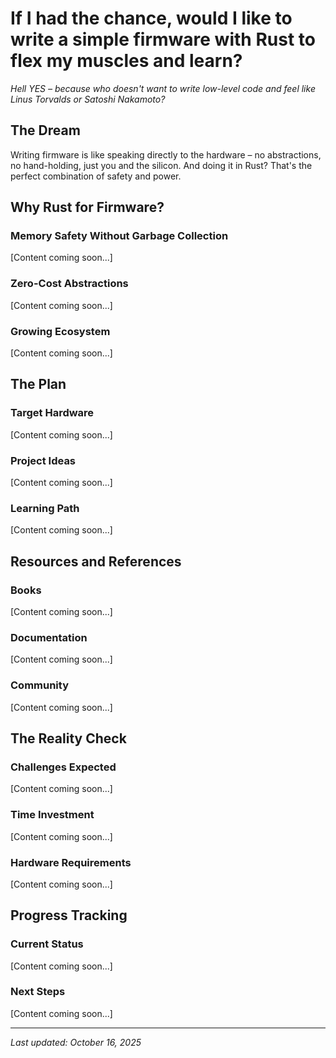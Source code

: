 # <span class="text-red-600">If I had the chance, would I like to write a simple firmware with Rust to flex my muscles and learn?</span>

_Hell YES – because who doesn't want to write low-level code and feel like Linus Torvalds or Satoshi Nakamoto?_

## The Dream

Writing firmware is like speaking directly to the hardware – no abstractions, no hand-holding, just you and the silicon. And doing it in Rust? That's the perfect combination of safety and power.

## Why Rust for Firmware?

### Memory Safety Without Garbage Collection
[Content coming soon...]

### Zero-Cost Abstractions
[Content coming soon...]

### Growing Ecosystem
[Content coming soon...]

## The Plan

### Target Hardware
[Content coming soon...]

### Project Ideas
[Content coming soon...]

### Learning Path
[Content coming soon...]

## Resources and References

### Books
[Content coming soon...]

### Documentation
[Content coming soon...]

### Community
[Content coming soon...]

## The Reality Check

### Challenges Expected
[Content coming soon...]

### Time Investment
[Content coming soon...]

### Hardware Requirements
[Content coming soon...]

## Progress Tracking

### Current Status
[Content coming soon...]

### Next Steps
[Content coming soon...]

---

_Last updated: October 16, 2025_